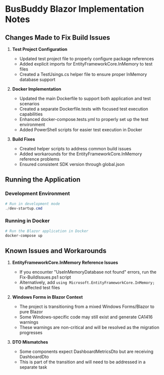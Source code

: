 # BusBuddy Blazor Implementation Notes

## Changes Made to Fix Build Issues

1. **Test Project Configuration**
   - Updated test project file to properly configure package references
   - Added explicit imports for EntityFrameworkCore.InMemory to test files
   - Created a TestUsings.cs helper file to ensure proper InMemory database support

2. **Docker Implementation**
   - Updated the main Dockerfile to support both application and test scenarios
   - Created a separate Dockerfile.tests with focused test execution capabilities
   - Enhanced docker-compose.tests.yml to properly set up the test environment
   - Added PowerShell scripts for easier test execution in Docker

3. **Build Fixes**
   - Created helper scripts to address common build issues
   - Added workarounds for the EntityFrameworkCore.InMemory reference problems
   - Ensured consistent SDK version through global.json

## Running the Application

### Development Environment
```powershell
# Run in development mode
./dev-startup.cmd
```

### Running in Docker
```powershell
# Run the Blazor application in Docker
docker-compose up
```

## Known Issues and Workarounds

1. **EntityFrameworkCore.InMemory Reference Issues**
   - If you encounter "UseInMemoryDatabase not found" errors, run the Fix-BuildIssues.ps1 script
   - Alternatively, add `using Microsoft.EntityFrameworkCore.InMemory;` to affected test files

2. **Windows Forms in Blazor Context**
   - The project is transitioning from a mixed Windows Forms/Blazor to pure Blazor
   - Some Windows-specific code may still exist and generate CA1416 warnings
   - These warnings are non-critical and will be resolved as the migration progresses

3. **DTO Mismatches**
   - Some components expect DashboardMetricsDto but are receiving DashboardDto
   - This is part of the transition and will need to be addressed in a separate task
